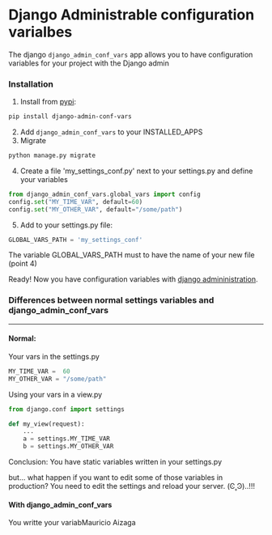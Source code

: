 # Django Administrable configuration varialbes
The django `django_admin_conf_vars` app allows you to have configuration variables for your project with the Django admin


### Installation
1. Install from [pypi](https://pypi.python.org/pypi/django-admin-conf-vars):
```sh
pip install django-admin-conf-vars
```
2. Add `django_admin_conf_vars` to your INSTALLED_APPS
3. Migrate 
```sh
python manage.py migrate
```
4. Create a file 'my_settings_conf.py' next to your settings.py and define your variables
```python
from django_admin_conf_vars.global_vars import config
config.set("MY_TIME_VAR", default=60)
config.set("MY_OTHER_VAR", default="/some/path")
```
5. Add to your settings.py file:
```python
GLOBAL_VARS_PATH = 'my_settings_conf'
```
The variable GLOBAL_VARS_PATH must to have the name of your new file (point 4)

Ready! Now you have configuration variables with [django admininistration](http://localhost:8000/admin/django_admin_conf_vars/confvar/).

### Differences between normal settings variables and django_admin_conf_vars
----

#### Normal:
Your vars in the  settings.py

```python
MY_TIME_VAR =  60
MY_OTHER_VAR = "/some/path"
```

Using your vars in a view.py
```python
from django.conf import settings

def my_view(request):
    ...
    a = settings.MY_TIME_VAR
    b = settings.MY_OTHER_VAR
```

Conclusion: You have static variables written in your settings.py

but... what happen if you want to edit some of those variables in production? You need to edit the settings and reload your server. (Ͼ˳Ͽ)..!!!

#### With django_admin_conf_vars
You writte your variabMauricio Aizaga
